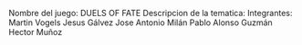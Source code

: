 Nombre del juego: DUELS OF FATE
Descripcion de la tematica: 
Integrantes:
Martin Vogels
Jesus Gálvez
Jose Antonio Milán
Pablo Alonso Guzmán 
Hector Muñoz

